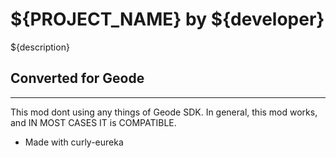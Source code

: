 # ${PROJECT_NAME} by ${developer}

${description}

## <co>Converted for Geode</c>
---

<cr>This mod dont using any things of Geode SDK.
In general, this mod works, and IN MOST CASES IT is COMPATIBLE.
- Made with curly-eureka</c>

